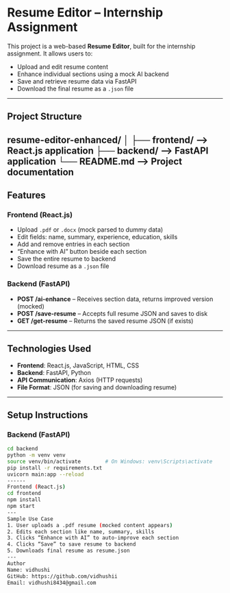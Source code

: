 # Resume Editor – Internship Assignment

This project is a web-based **Resume Editor**, built for the internship assignment. It allows users to:

- Upload and edit resume content
- Enhance individual sections using a mock AI backend
- Save and retrieve resume data via FastAPI
- Download the final resume as a `.json` file
---
## Project Structure
resume-editor-enhanced/
│
├── frontend/ --> React.js application
├── backend/ --> FastAPI application
└── README.md --> Project documentation
---
## Features
### Frontend (React.js)
- Upload `.pdf` or `.docx` (mock parsed to dummy data)
- Edit fields: name, summary, experience, education, skills
- Add and remove entries in each section
- “Enhance with AI” button beside each section
- Save the entire resume to backend
- Download resume as a `.json` file
### Backend (FastAPI)
- **POST /ai-enhance** – Receives section data, returns improved version (mocked)
- **POST /save-resume** – Accepts full resume JSON and saves to disk
- **GET /get-resume** – Returns the saved resume JSON (if exists)
---
## Technologies Used

- **Frontend**: React.js, JavaScript, HTML, CSS
- **Backend**: FastAPI, Python
- **API Communication**: Axios (HTTP requests)
- **File Format**: JSON (for saving and downloading resume)
---
## Setup Instructions
### Backend (FastAPI)
```bash
cd backend
python -m venv venv
source venv/bin/activate        # On Windows: venv\Scripts\activate
pip install -r requirements.txt
uvicorn main:app --reload
------
Frontend (React.js)
cd frontend
npm install
npm start
---
Sample Use Case
1. User uploads a .pdf resume (mocked content appears)
2. Edits each section like name, summary, skills
3. Clicks “Enhance with AI” to auto-improve each section
4. Clicks “Save” to save resume to backend
5. Downloads final resume as resume.json
---
Author
Name: vidhushi
GitHub: https://github.com/vidhushii
Email: vidhushi8434@gmail.com

